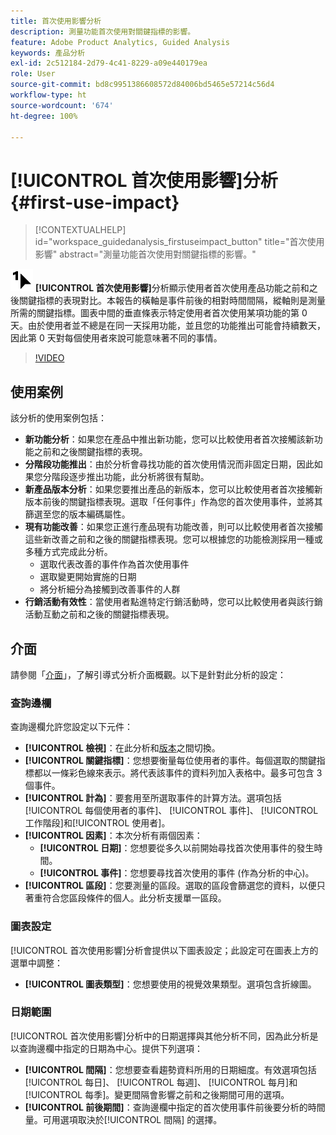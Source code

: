 ```yaml
---
title: 首次使用影響分析
description: 測量功能首次使用對關鍵指標的影響。
feature: Adobe Product Analytics, Guided Analysis
keywords: 產品分析
exl-id: 2c512184-2d79-4c41-8229-a09e440179ea
role: User
source-git-commit: bd8c9951386608572d84006bd5465e57214c56d4
workflow-type: ht
source-wordcount: '674'
ht-degree: 100%

---
```


# [!UICONTROL 首次使用影響]分析 {#first-use-impact}

<!-- markdownlint-disable MD034 -->

>[!CONTEXTUALHELP]
>id="workspace_guidedanalysis_firstuseimpact_button"
>title="首次使用影響"
>abstract="測量功能首次使用對關鍵指標的影響。"

<!-- markdownlint-enable MD034 -->

 ![FirstUse](/help/assets/icons/FirstUse.svg) **[!UICONTROL 首次使用影響]**&#x200B;分析顯示使用者首次使用產品功能之前和之後關鍵指標的表現對比。本報告的橫軸是事件前後的相對時間間隔，縱軸則是測量所需的關鍵指標。圖表中間的垂直條表示特定使用者首次使用某項功能的第 0 天。由於使用者並不總是在同一天採用功能，並且您的功能推出可能會持續數天，因此第 0 天對每個使用者來說可能意味著不同的事情。


>[!VIDEO](https://video.tv.adobe.com/v/3421661/?quality=12&learn=on)


## 使用案例

該分析的使用案例包括：

* **新功能分析**：如果您在產品中推出新功能，您可以比較使用者首次接觸該新功能之前和之後關鍵指標的表現。
* **分階段功能推出**：由於分析會尋找功能的首次使用情況而非固定日期，因此如果您分階段逐步推出功能，此分析將很有幫助。
* **新產品版本分析**：如果您要推出產品的新版本，您可以比較使用者首次接觸新版本前後的關鍵指標表現。選取「任何事件」作為您的首次使用事件，並將其篩選至您的版本編碼屬性。
* **現有功能改善**：如果您正進行產品現有功能改善，則可以比較使用者首次接觸這些新改善之前和之後的關鍵指標表現。您可以根據您的功能檢測採用一種或多種方式完成此分析。
   * 選取代表改善的事件作為首次使用事件
   * 選取變更開始實施的日期
   * 將分析細分為接觸到改善事件的人群
* **行銷活動有效性**：當使用者點進特定行銷活動時，您可以比較使用者與該行銷活動互動之前和之後的關鍵指標表現。

## 介面

請參閱「[介面](../overview.md#interface)」，了解引導式分析介面概觀。以下是針對此分析的設定：

### 查詢邊欄

查詢邊欄允許您設定以下元件：

* **[!UICONTROL 檢視]**：在此分析和[版本](release-impact.md)之間切換。
* **[!UICONTROL 關鍵指標]**：您想要衡量每位使用者的事件。每個選取的關鍵指標都以一條彩色線來表示。將代表該事件的資料列加入表格中。最多可包含 3 個事件。
* **[!UICONTROL 計為]**：要套用至所選取事件的計算方法。選項包括[!UICONTROL 每個使用者的事件]、 [!UICONTROL 事件]、 [!UICONTROL 工作階段]和[!UICONTROL 使用者]。
* **[!UICONTROL 因素]**：本次分析有兩個因素：
   * **[!UICONTROL 日期]**：您想要從多久以前開始尋找首次使用事件的發生時間。
   * **[!UICONTROL 事件]**：您想要尋找首次使用的事件 (作為分析的中心)。
* **[!UICONTROL 區段]**：您要測量的區段。選取的區段會篩選您的資料，以便只著重符合您區段條件的個人。此分析支援單一區段。

### 圖表設定

[!UICONTROL 首次使用影響]分析會提供以下圖表設定；此設定可在圖表上方的選單中調整：

* **[!UICONTROL 圖表類型]**：您想要使用的視覺效果類型。選項包含折線圖。

### 日期範圍

 [!UICONTROL 首次使用影響]分析中的日期選擇與其他分析不同，因為此分析是以查詢邊欄中指定的日期為中心。提供下列選項：

* **[!UICONTROL 間隔]**：您想要查看趨勢資料所用的日期細度。有效選項包括[!UICONTROL 每日]、 [!UICONTROL 每週]、 [!UICONTROL 每月]和 [!UICONTROL 每季]。變更間隔會影響之前和之後期間可用的選項。
* **[!UICONTROL 前後期間]**：查詢邊欄中指定的首次使用事件前後要分析的時間量。可用選項取決於[!UICONTROL 間隔] 的選擇。

<!--
## Example

See below for an example of the analysis.

![First use impact](../assets/first-use-impact.png)

-->
